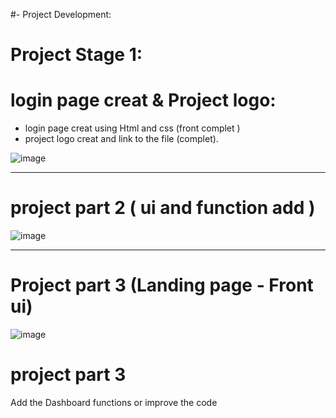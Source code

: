 #- Project Development: 

# Project Stage 1:

# login page creat & Project logo:
- login page creat using Html and css (front complet )
- project logo creat and link to the file (complet).



![image](https://github.com/user-attachments/assets/2188230e-5fcd-4880-841d-b950bcf6638f)


-----------------------------------------------------------------------------------------------------

# project part 2 ( ui and function add )

![image](https://github.com/user-attachments/assets/1ededa4b-466f-476a-9571-84b6186edc61)


-----------------------------------------------------------------------------------------------------
# Project part 3 (Landing page - Front ui) 

![image](https://github.com/user-attachments/assets/b2a5ac7e-9850-4341-91c5-8462cf6da03d)

# project part 3 
Add the Dashboard functions or improve the code 
